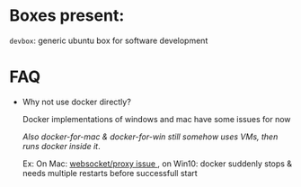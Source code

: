 # Boxes present:  

  `devbox`: generic ubuntu box for software development



# FAQ

* Why not use docker directly?

  Docker implementations of windows and mac have some issues for now 
  
  *Also docker-for-mac & docker-for-win still somehow uses VMs, then runs docker inside it*.
  
  Ex: On Mac: [websocket/proxy issue ](https://github.com/docker/for-mac/issues/1662), on Win10: docker suddenly stops & needs multiple restarts before successfull start

  
